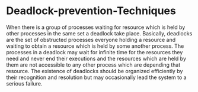 # Deadlock-prevention-Techniques
When there is a group of processes waiting for resource which is held by other processes in the same set a deadlock take place. Basically, deadlocks are the set of obstructed processes everyone holding a resource and waiting to obtain a resource which is held by some another process.
The processes in a deadlock may wait for infinite time for the resources they need and never end their executions and the resources which are held by them are not accessible to any other process which are depending that resource. The existence of deadlocks should be organized efficiently by their recognition and resolution but may occasionally lead the system to a serious failure.
